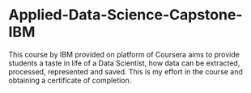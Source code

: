 # Applied-Data-Science-Capstone-IBM
This course by IBM provided on platform of Coursera aims to provide students a taste in life of a Data Scientist, how data can be extracted, processed, represented and saved.
This is my effort in the course and obtaining a certificate of completion.
